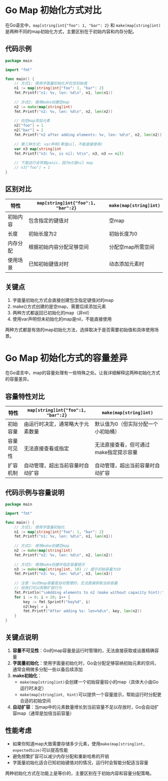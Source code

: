 # Go Map 初始化方式对比

在Go语言中，`map[string]int{"foo": 1, "bar": 2}` 和 `make(map[string]int)` 是两种不同的map初始化方式，主要区别在于初始内容和内存分配。

## 代码示例

```go
package main

import "fmt"

func main() {
    // 方式1: 使用字面量初始化并包含初始值
    n1 := map[string]int{"foo": 1, "bar": 2}
    fmt.Printf("n1: %v, len: %d\n", n1, len(n1))
    
    // 方式2: 使用make创建空map
    n2 := make(map[string]int)
    fmt.Printf("n2: %v, len: %d\n", n2, len(n2))
    
    // 向空map添加元素
    n2["foo"] = 1
    n2["bar"] = 2
    fmt.Printf("n2 after adding elements: %v, len: %d\n", n2, len(n2))
    
    // 第三种方式: var声明(零值nil，不能直接使用)
    var n3 map[string]int
    fmt.Printf("n3: %v, is nil: %t\n", n3, n3 == nil)
    
    // 下面这行会导致panic，因为n3是nil map
    // n3["foo"] = 1
}
```

## 区别对比

| 特性 | `map[string]int{"foo":1, "bar":2}` | `make(map[string]int)` |
|------|-------------------------------------|------------------------|
| 初始内容 | 包含指定的键值对 | 空map |
| 长度 | 初始长度为2 | 初始长度为0 |
| 内存分配 | 根据初始内容分配足够空间 | 分配空map所需空间 |
| 使用场景 | 已知初始键值对时 | 动态添加元素时 |

## 关键点

1. 字面量初始化方式会直接创建包含指定键值对的map
2. make()方式创建的是空map，需要后续添加元素
3. 两种方式都返回已初始化的map（非nil）
4. 使用var声明但未初始化的map是nil，不能直接使用

两种方式都是有效的map初始化方法，选择取决于是否需要初始值和具体使用场景。


# Go Map 初始化方式的容量差异

在Go语言中，map的容量处理有一些特殊之处。让我详细解释这两种初始化方式的容量差异。

## 容量特性对比

| 特性 | `map[string]int{"foo":1, "bar":2}` | `make(map[string]int)` |
|------|-------------------------------------|------------------------|
| 初始容量 | 由运行时决定，通常略大于元素数量 | 默认值为0（但实际分配一个小初始桶） |
| 容量可见性 | 无法直接查看或指定 | 无法直接查看，但可通过make指定提示容量 |
| 扩容机制 | 自动管理，超出当前容量时自动扩容 | 自动管理，超出当前容量时自动扩容 |

## 代码示例与容量说明

```go
package main

import "fmt"

func main() {
    // 方式1: 使用字面量初始化
    n1 := map[string]int{"foo": 1, "bar": 2}
    fmt.Printf("n1: %v, len: %d\n", n1, len(n1))
    
    // 方式2: 使用make创建空map
    n2 := make(map[string]int)
    fmt.Printf("n2: %v, len: %d\n", n2, len(n2))
    
    // 方式3: 使用make创建并指定容量提示
    n3 := make(map[string]int, 10) // 提示初始容量为10
    fmt.Printf("n3: %v, len: %d\n", n3, len(n3))
    
    // 注意：Go的map容量是自动管理的，无法直接获取当前容量
    // 但我们可以观察扩容行为
    fmt.Println("\nAdding elements to n2 (make without capacity hint):")
    for i := 0; i < 20; i++ {
        key := fmt.Sprintf("key%d", i)
        n2[key] = i
        fmt.Printf("After adding %s: len=%d\n", key, len(n2))
    }
}
```

## 关键点说明

1. **容量不可见性**：Go的map容量是运行时管理的，无法直接获取或设置精确容量
2. **字面量初始化**：使用字面量初始化时，Go会分配足够容纳初始元素的空间，通常会稍微多分配一些以备后续添加
3. **make初始化**：
   - `make(map[string]int)`会创建一个初始容量较小的map（具体大小由Go运行时决定）
   - `make(map[string]int, hint)`可以提供一个容量提示，帮助运行时分配更合适的初始空间
4. **自动扩容**：当map中的元素数量增长到当前容量不足以存放时，Go会自动扩容map（通常是加倍当前容量）

## 性能考虑

- 如果你知道map大致需要存储多少元素，使用`make(map[string]int, expectedSize)`可以提高性能
- 避免频繁扩容可以减少内存分配和重新哈希的开销
- 字面量初始化适合已知初始键值对的情况，运行时会智能分配适当容量

两种初始化方式在功能上是等价的，主要区别在于初始内容和容量分配策略。